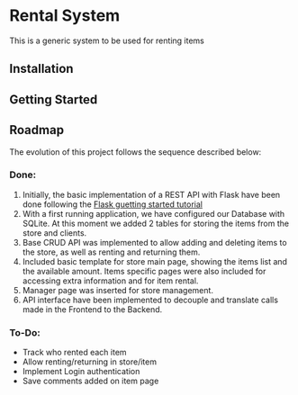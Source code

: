 # Rental System
This is a generic system to be used for renting items

## Installation 

## Getting Started

## Roadmap

The evolution of this project follows the sequence described below:

### Done: 

1. Initially, the basic implementation of a REST API with Flask have been done following the [Flask guetting started tutorial](https://flask.palletsprojects.com/en/3.0.x/tutorial/)
2. With a first running application, we have configured our Database with SQLite. At this moment we added 2 tables for storing the items from the store and clients.
3. Base CRUD API was implemented to allow adding and deleting items to the store, as well as renting and returning them.
4. Included basic template for store main page, showing the items list and the available amount. Items specific pages were also included for accessing extra information and for item rental.
5. Manager page was inserted for store management.
6. API interface have been implemented to decouple and translate calls made in the Frontend to the Backend.

### To-Do: 
* Track who rented each item
* Allow renting/returning in store/item
* Implement Login authentication
* Save comments added on item page